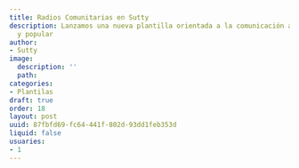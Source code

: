 ```yaml
---
title: Radios Comunitarias en Sutty
description: Lanzamos una nueva plantilla orientada a la comunicación alternativa
  y popular
author:
- Sutty
image:
  description: ''
  path: 
categories:
- Plantilas
draft: true
order: 18
layout: post
uuid: 87fbfd69-fc64-441f-802d-93dd1feb353d
liquid: false
usuaries:
- 1
---
```





